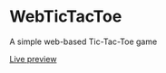 # WebTicTacToe
A simple web-based Tic-Tac-Toe game

[Live preview](https://cdn.rawgit.com/djlastnight/WebTicTacToe/c07757bd/TicTacToe/index.html)
